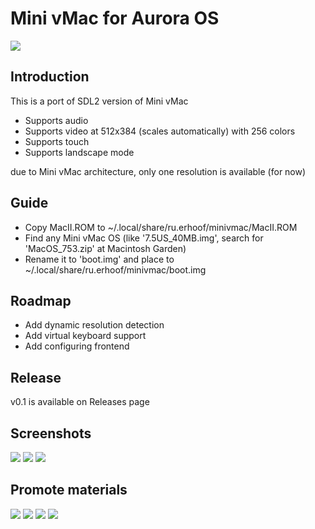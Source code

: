 # Mini vMac for Aurora OS

![](icons/128x128/ru.erhoof.minivmac.png)

## Introduction
This is a port of SDL2 version of Mini vMac
- Supports audio
- Supports video at 512x384 (scales automatically) with 256 colors
- Supports touch
- Supports landscape mode

due to Mini vMac architecture, only one resolution is available (for now)

## Guide
- Copy MacII.ROM to ~/.local/share/ru.erhoof/minivmac/MacII.ROM
- Find any Mini vMac OS (like '7.5US_40MB.img', search for 'MacOS_753.zip' at Macintosh Garden)
- Rename it to 'boot.img' and place to ~/.local/share/ru.erhoof/minivmac/boot.img

## Roadmap
- Add dynamic resolution detection
- Add virtual keyboard support
- Add configuring frontend

## Release
v0.1 is available on Releases page

## Screenshots
![](screenshots/1.png)
![](screenshots/2.png)
![](screenshots/3.png)

## Promote materials
![](screenshots/p_1.png)
![](screenshots/p_2.png)
![](screenshots/p_3.png)
![](screenshots/p_4.png)
